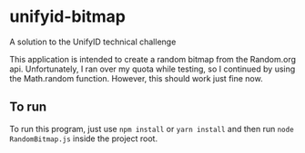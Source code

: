 # unifyid-bitmap
A solution to the UnifyID technical challenge

This application is intended to create a random bitmap from the Random.org api. Unfortunately, I ran over my quota while testing, so I continued by using the Math.random function. However, this should work just fine now.

## To run
To run this program, just use `npm install` or `yarn install` and then run `node RandomBitmap.js` inside the project root.
